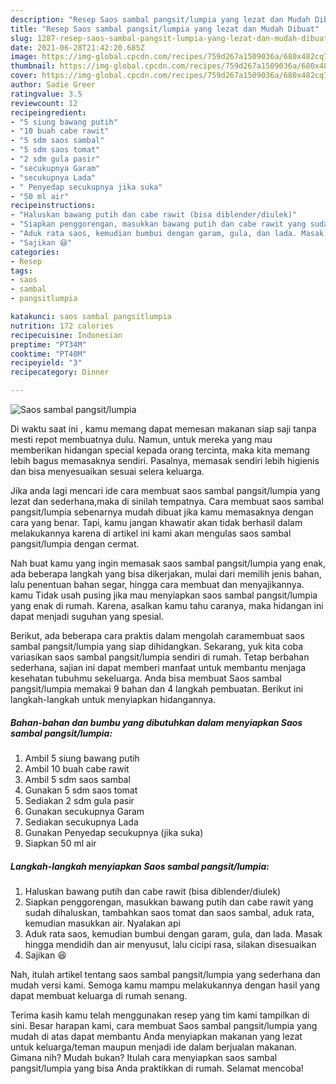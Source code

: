 ```yaml
---
description: "Resep Saos sambal pangsit/lumpia yang lezat dan Mudah Dibuat"
title: "Resep Saos sambal pangsit/lumpia yang lezat dan Mudah Dibuat"
slug: 1287-resep-saos-sambal-pangsit-lumpia-yang-lezat-dan-mudah-dibuat
date: 2021-06-28T21:42:20.685Z
image: https://img-global.cpcdn.com/recipes/759d267a1509036a/680x482cq70/saos-sambal-pangsitlumpia-foto-resep-utama.jpg
thumbnail: https://img-global.cpcdn.com/recipes/759d267a1509036a/680x482cq70/saos-sambal-pangsitlumpia-foto-resep-utama.jpg
cover: https://img-global.cpcdn.com/recipes/759d267a1509036a/680x482cq70/saos-sambal-pangsitlumpia-foto-resep-utama.jpg
author: Sadie Greer
ratingvalue: 3.5
reviewcount: 12
recipeingredient:
- "5 siung bawang putih"
- "10 buah cabe rawit"
- "5 sdm saos sambal"
- "5 sdm saos tomat"
- "2 sdm gula pasir"
- "secukupnya Garam"
- "secukupnya Lada"
- " Penyedap secukupnya jika suka"
- "50 ml air"
recipeinstructions:
- "Haluskan bawang putih dan cabe rawit (bisa diblender/diulek)"
- "Siapkan penggorengan, masukkan bawang putih dan cabe rawit yang sudah dihaluskan, tambahkan saos tomat dan saos sambal, aduk rata, kemudian masukkan air. Nyalakan api"
- "Aduk rata saos, kemudian bumbui dengan garam, gula, dan lada. Masak hingga mendidih dan air menyusut, lalu cicipi rasa, silakan disesuaikan"
- "Sajikan 😆"
categories:
- Resep
tags:
- saos
- sambal
- pangsitlumpia

katakunci: saos sambal pangsitlumpia 
nutrition: 172 calories
recipecuisine: Indonesian
preptime: "PT34M"
cooktime: "PT40M"
recipeyield: "3"
recipecategory: Dinner

---
```



![Saos sambal pangsit/lumpia](https://img-global.cpcdn.com/recipes/759d267a1509036a/680x482cq70/saos-sambal-pangsitlumpia-foto-resep-utama.jpg)

Di waktu  saat ini , kamu memang dapat memesan makanan siap saji tanpa mesti repot membuatnya dulu. Namun, untuk mereka yang mau memberikan hidangan special kepada orang tercinta, maka kita memang lebih bagus memasaknya sendiri. Pasalnya, memasak sendiri lebih higienis dan bisa menyesuaikan sesuai selera keluarga.

Jika anda lagi mencari ide cara membuat saos sambal pangsit/lumpia yang lezat dan sederhana,maka di sinilah tempatnya. Cara membuat saos sambal pangsit/lumpia  sebenarnya mudah dibuat jika kamu memasaknya dengan cara yang benar. Tapi, kamu jangan khawatir akan tidak berhasil dalam melakukannya 
karena di artikel ini kami akan mengulas saos sambal pangsit/lumpia dengan cermat.  



Nah buat kamu yang ingin memasak saos sambal pangsit/lumpia yang enak, ada beberapa langkah yang bisa dikerjakan, mulai dari memilih jenis bahan, lalu penentuan bahan segar, hingga cara membuat dan menyajikannya. kamu Tidak usah pusing jika mau menyiapkan saos sambal pangsit/lumpia yang enak di rumah. Karena, asalkan kamu  tahu caranya, maka hidangan ini dapat menjadi suguhan yang spesial.

Berikut, ada beberapa cara praktis  dalam mengolah caramembuat saos sambal pangsit/lumpia yang siap dihidangkan. Sekarang, yuk kita coba variasikan saos sambal pangsit/lumpia sendiri di rumah. Tetap berbahan sederhana, sajian ini dapat memberi manfaat untuk membantu menjaga kesehatan tubuhmu sekeluarga. Anda bisa membuat Saos sambal pangsit/lumpia memakai 9 bahan dan 4 langkah pembuatan. Berikut ini langkah-langkah untuk menyiapkan hidangannya.

<!--inarticleads1-->

##### Bahan-bahan dan bumbu yang dibutuhkan dalam menyiapkan Saos sambal pangsit/lumpia:

1. Ambil 5 siung bawang putih
1. Ambil 10 buah cabe rawit
1. Ambil 5 sdm saos sambal
1. Gunakan 5 sdm saos tomat
1. Sediakan 2 sdm gula pasir
1. Gunakan secukupnya Garam
1. Sediakan secukupnya Lada
1. Gunakan  Penyedap secukupnya (jika suka)
1. Siapkan 50 ml air




<!--inarticleads2-->

##### Langkah-langkah menyiapkan Saos sambal pangsit/lumpia:

1. Haluskan bawang putih dan cabe rawit (bisa diblender/diulek)
1. Siapkan penggorengan, masukkan bawang putih dan cabe rawit yang sudah dihaluskan, tambahkan saos tomat dan saos sambal, aduk rata, kemudian masukkan air. Nyalakan api
1. Aduk rata saos, kemudian bumbui dengan garam, gula, dan lada. Masak hingga mendidih dan air menyusut, lalu cicipi rasa, silakan disesuaikan
1. Sajikan 😆




Nah, itulah artikel tentang  saos sambal pangsit/lumpia  yang sederhana dan mudah versi kami. Semoga kamu mampu melakukannya dengan hasil yang dapat membuat keluarga di rumah senang. 

Terima kasih kamu telah menggunakan resep yang tim kami tampilkan di sini. Besar harapan kami, cara membuat  Saos sambal pangsit/lumpia yang mudah di atas dapat membantu Anda menyiapkan makanan yang lezat untuk keluarga/teman maupun menjadi ide dalam berjualan makanan. Gimana nih? Mudah bukan? Itulah cara menyiapkan saos sambal pangsit/lumpia yang bisa Anda praktikkan di rumah. Selamat mencoba!

